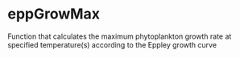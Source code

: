 # eppGrowMax
Function that calculates the maximum phytoplankton growth rate at specified temperature(s) according to the Eppley growth curve
